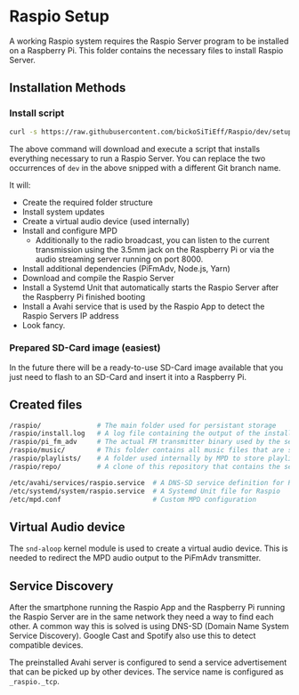 # Raspio Setup

A working Raspio system requires the Raspio Server program to be installed on a Raspberry Pi. This folder contains the necessary files to install Raspio Server.

## Installation Methods

### Install script

```bash
curl -s https://raw.githubusercontent.com/bickoSiTiEff/Raspio/dev/setup/install.sh | sudo bash /dev/stdin dev
```

The above command will download and execute a script that installs everything necessary to run a Raspio Server. You can replace the two occurrences of `dev` in the above snipped with a different Git branch name.

It will:

* Create the required folder structure
* Install system updates
* Create a virtual audio device (used internally)
* Install and configure MPD
  * Additionally to the radio broadcast, you can listen to the current transmission using the 3.5mm jack on the Raspberry Pi or via the audio streaming server running on port 8000.
* Install additional dependencies (PiFmAdv, Node.js, Yarn)
* Download and compile the Raspio Server
* Install a Systemd Unit that automatically starts the Raspio Server after the Raspberry Pi finished booting
* Install a Avahi service that is used by the Raspio App to detect the Raspio Servers IP address
* Look fancy.

### Prepared SD-Card image (easiest)

In the future there will be a ready-to-use SD-Card image available that you just need to flash to an SD-Card and insert it into a Raspberry Pi.

## Created files

```bash
/raspio/              # The main folder used for persistant storage
/raspio/install.log   # A log file containing the output of the installation script
/raspio/pi_fm_adv     # The actual FM transmitter binary used by the server
/raspio/music/        # This folder contains all music files that are saved locally
/raspio/playlists/    # A folder used internally by MPD to store playlists
/raspio/repo/         # A clone of this repository that contains the server code

/etc/avahi/services/raspio.service  # A DNS-SD service definition for Raspio
/etc/systemd/system/raspio.service  # A Systemd Unit file for Raspio
/etc/mpd.conf                       # Custom MPD configuration
```

## Virtual Audio device

The `snd-aloop` kernel module is used to create a virtual audio device. This is needed to redirect the MPD audio output to the PiFmAdv transmitter.

## Service Discovery

After the smartphone running the Raspio App and the Raspberry Pi running the Raspio Server are in the same network they need a way to find each other. A common way this is solved is using DNS-SD (Domain Name System Service Discovery). Google Cast and Spotify also use this to detect compatible devices.

The preinstalled Avahi server is configured to send a service advertisement that can be picked up by other devices. The service name is configured as `_raspio._tcp`.

